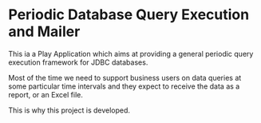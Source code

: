 Periodic Database Query Execution and Mailer
============================================

This ia a Play Application which aims at providing a general periodic query
execution framework for JDBC databases.

Most of the time we need to support business users on data queries at some
particular time intervals and they expect to receive the data as a report,
or an Excel file.

This is why this project is developed.